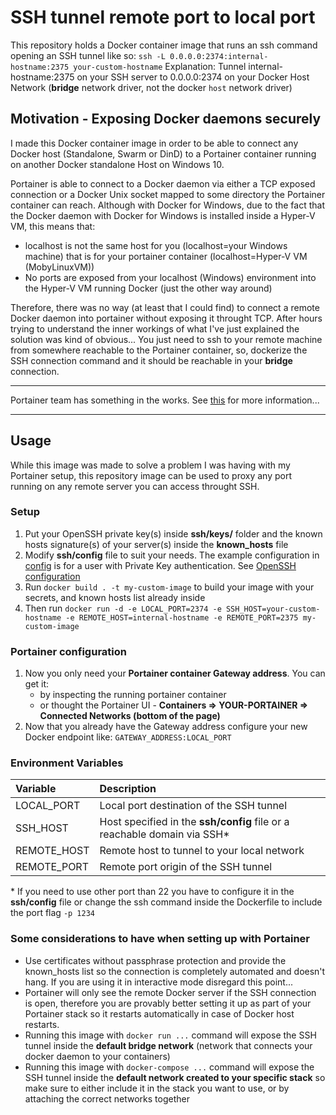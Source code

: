 # SSH tunnel remote port to local port

This repository holds a Docker container image that runs an ssh command opening an SSH tunnel like so:
`ssh -L 0.0.0.0:2374:internal-hostname:2375 your-custom-hostname`
Explanation: Tunnel internal-hostname:2375 on your SSH server to 0.0.0.0:2374 on your Docker Host Network (**bridge** network driver, not the docker `host` network driver)

## Motivation - Exposing Docker daemons securely

I made this Docker container image in order to be able to connect any Docker host (Standalone, Swarm or DinD) to a Portainer container running on another Docker standalone Host on Windows 10.

Portainer is able to connect to a Docker daemon via either a TCP exposed connection or a Docker Unix socket mapped to some directory the Portainer container can reach.
Although with Docker for Windows, due to the fact that the Docker daemon with Docker for Windows is installed inside a Hyper-V VM, this means that:

- localhost is not the same host for you (localhost=your Windows machine) that is for your portainer container (localhost=Hyper-V VM (MobyLinuxVM))
- No ports are exposed from your localhost (Windows) environment into the Hyper-V VM running Docker (just the other way around)

Therefore, there was no way (at least that I could find) to connect a remote Docker daemon into portainer without exposing it throught TCP.
After hours trying to understand the inner workings of what I've just explained the solution was kind of obvious...
You just need to ssh to your remote machine from somewhere reachable to the Portainer container, so, dockerize the SSH connection command and it should be reachable in your **bridge** connection.

___

Portainer team has something in the works. See [this](https://github.com/portainer/portainer/issues/431) for more information...
___
## Usage

While this image was made to solve a problem I was having with my Portainer setup, this repository image can be used to proxy any port running on any remote server you can access throught SSH.

### Setup

1. Put your OpenSSH private key(s) inside **ssh/keys/** folder and the known hosts signature(s) of your server(s) inside the **known_hosts** file
2. Modify **ssh/config** file to suit your needs. The example configuration in [config](https://github.com/gpedro34/ssh-tunel-port-docker/blob/master/ssh/config) is for a user with Private Key authentication. See [OpenSSH configuration](https://www.ssh.com/ssh/config/)
3. Run `docker build . -t my-custom-image` to build your image with your secrets, and known hosts list already inside
4. Then run `docker run -d -e LOCAL_PORT=2374 -e SSH_HOST=your-custom-hostname -e REMOTE_HOST=internal-hostname -e REMOTE_PORT=2375 my-custom-image`

### Portainer configuration

1. Now you only need your **Portainer container Gateway address**. You can get it:
   - by inspecting the running portainer container
   - or thought the Portainer UI - **Containers => YOUR-PORTAINER => Connected Networks (bottom of the page)**
2. Now that you already have the Gateway address configure your new Docker endpoint like: `GATEWAY_ADDRESS:LOCAL_PORT`

### Environment Variables

| Variable    | Description                                                               |
| :---------- | :------------------------------------------------------------------------ |
| LOCAL_PORT  | Local port destination of the SSH tunnel                                  |
| SSH_HOST    | Host specified in the **ssh/config** file or a reachable domain via SSH\* |
| REMOTE_HOST | Remote host to tunnel to your local network                               |
| REMOTE_PORT | Remote port origin of the SSH tunnel                                      |

\* If you need to use other port than 22 you have to configure it in the **ssh/config** file or change the ssh command inside the Dockerfile to include the port flag `-p 1234`

### Some considerations to have when setting up with Portainer

- Use certificates without passphrase protection and provide the known_hosts list so the connection is completely automated and doesn't hang. If you are using it in interactive mode disregard this point...
- Portainer will only see the remote Docker server if the SSH connection is open, therefore you are provably better setting it up as part of your Portainer stack so it restarts automatically in case of Docker host restarts.
- Running this image with `docker run ...` command will expose the SSH tunnel inside the **default bridge network** (network that connects your docker daemon to your containers)
- Running this image with `docker-compose ...` command will expose the SSH tunnel inside the **default network created to your specific stack** so make sure to either include it in the stack you want to use, or by attaching the correct networks together
